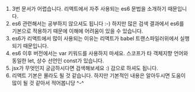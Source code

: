 1. 3번 문서가 어렵습니다. 리액트에서 자주 사용되는 es6 문법을 소개하기 때문입니다.
2. es6 관련해서는 공부하지 않으셔도 됩니다 :-) 하지만 많은 검색 결과에서 es6를 기본으로 적용하기 때문에 이해에 어려움이 있을 수 있습니다.
3. es6가 리액트에서 많이 사용되는 이유는 리액트가 babel 트랜스파일러위에서 실행되기 때문입니다.
4. es6 이후 버전에서는 var 키워드를 사용하지 마세요. 스코프가 타 객체지향 언어와 동일한 let, 상수 선언인 const가 있습니다.
5. jsx가 무엇인지 궁금하시다면 검색해보세요 :) 감으로 하셔도 됩니다.
6. 리액트 기본은 몰라도 될 것 같습니다. 하지만 기본적인 내용은 알아두시면 도움이 많이 될 것 같아서 적어봅니당 ^-^
